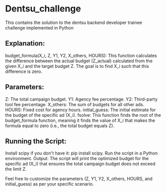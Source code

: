 # Dentsu_challenge
This contains the solution to the dentsu backend developer trainee challenge implemented in Python

## Explanation:
budget_formula(X_i, Z, Y1, Y2, X_others, HOURS): This function calculates the difference between the actual budget (Z_actual) calculated from the given X_i and the target budget Z. The goal is to find X_i such that this difference is zero.

## Parameters:

Z: The total campaign budget.
Y1: Agency fee percentage.
Y2: Third-party tool fee percentage.
X_others: The sum of budgets for all other ads.
HOURS: Fixed cost for agency hours.
initial_guess: The initial estimate for the budget of the specific ad (X_i).
fsolve: This function finds the root of the budget_formula function, meaning it finds the value of X_i that makes the formula equal to zero (i.e., the total budget equals Z).

## Running the Script:
Install scipy if you don't have it: pip install scipy.
Run the script in a Python environment.
Output:
The script will print the optimized budget for the specific ad (X_i) that ensures the total campaign budget does not exceed the limit Z.

Feel free to customize the parameters (Z, Y1, Y2, X_others, HOURS, and initial_guess) as per your specific scenario.
